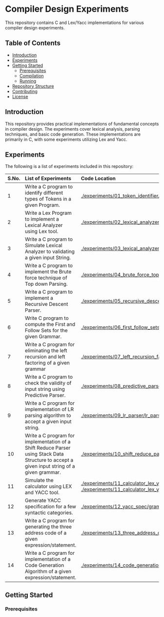 # Compiler Design Experiments

This repository contains C and Lex/Yacc implementations for various compiler design experiments.


## Table of Contents

* [Introduction](#introduction)
* [Experiments](#experiments)
* [Getting Started](#getting-started)
    * [Prerequisites](#prerequisites)
    * [Compilation](#compilation)
    * [Running](#running)
* [Repository Structure](#repository-structure)
* [Contributing](#contributing)
* [License](#license)

## Introduction

This repository provides practical implementations of fundamental concepts in compiler design.  The experiments cover lexical analysis, parsing techniques, and basic code generation.  These implementations are primarily in C, with some experiments utilizing Lex and Yacc.

## Experiments

The following is a list of experiments included in this repository:

| S.No. | List of Experiments                                                                                             | Code Location                                                                                                                               |
| :---- | :-------------------------------------------------------------------------------------------------------------- | :------------------------------------------------------------------------------------------------------------------------------------------ |
| 1     | Write a C program to identify different types of Tokens in a given Program.                                    | [./experiments/01_token_identifier/token\_identifier.c](./experiments/01_token_identifier/token_identifier.c)                             |
| 2     | Write a Lex Program to implement a Lexical Analyzer using Lex tool.                                             | [./experiments/02_lexical_analyzer_lex/lexer.l](./experiments/02_lexical_analyzer_lex/lexer.l)                                           |
| 3     | Write a C program to Simulate Lexical Analyzer to validating a given input String.                              | [./experiments/03_lexical_analyzer_c/lexical\_analyzer.c](./experiments/03_lexical_analyzer_c/lexical_analyzer.c)                         |
| 4     | Write a C program to implement the Brute force technique of Top down Parsing.                                   | [./experiments/04_brute_force_top_down/brute\_force\_top\_down.c](./experiments/04_brute_force_top_down/brute_force_top_down.c)         |
| 5     | Write a C program to implement a Recursive Descent Parser.                                                      | [./experiments/05_recursive_descent_parser/recursive\_descent\_parser.c](./experiments/05_recursive_descent_parser/recursive_descent_parser.c) |
| 6     | Write C program to compute the First and Follow Sets for the given Grammar.                                     | [./experiments/06_first_follow_sets/first\_follow.c](./experiments/06_first_follow_sets/first_follow.c)                                   |
| 7     | Write a C program for eliminating the left recursion and left factoring of a given grammar                      | [./experiments/07_left_recursion_factoring/elimination.c](./experiments/07_left_recursion_factoring/elimination.c)                         |
| 8     | Write a C program to check the validity of input string using Predictive Parser.                                 | [./experiments/08_predictive_parser/predictive\_parser.c](./experiments/08_predictive_parser/predictive_parser.c)                         |
| 9     | Write a C program for implementation of LR parsing algorithm to accept a given input string.                     | [./experiments/09_lr_parser/lr\_parser.c](./experiments/09_lr_parser/lr_parser.c)                                                       |
| 10    | Write a C program for implementation of a Shift Reduce Parser using Stack Data Structure to accept a given input string of a given grammar. | [./experiments/10_shift_reduce_parser/shift\_reduce\_parser.c](./experiments/10_shift_reduce_parser/shift_reduce_parser.c)                   |
| 11    | Simulate the calculator using LEX and YACC tool.                                                                | [./experiments/11_calculator_lex_yacc/calculator.l](./experiments/11_calculator_lex_yacc/calculator.l), [./experiments/11_calculator_lex_yacc/calculator.y](./experiments/11_calculator_lex_yacc/calculator.y) |
| 12    | Generate YACC specification for a few syntactic categories.                                                     | [./experiments/12_yacc_spec/grammar.y](./experiments/12_yacc_spec/grammar.y)                                                             |
| 13    | Write a C program for generating the three address code of a given expression/statement.                       | [./experiments/13_three_address_code/three\_address\_code.c](./experiments/13_three_address_code/three_address_code.c)                     |
| 14    | Write a C program for implementation of a Code Generation Algorithm of a given expression/statement.           | [./experiments/14_code_generation/code\_generation.c](./experiments/14_code_generation/code_generation.c)                               |

## Getting Started

### Prerequisites
